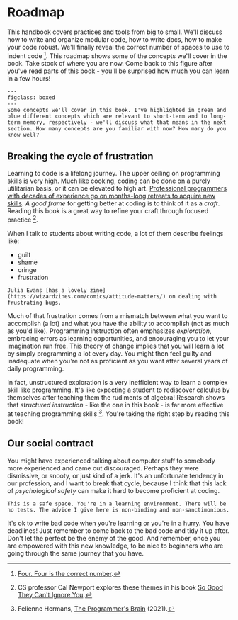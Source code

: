 # Roadmap

This handbook covers practices and tools from big to small. We'll discuss how to write and organize modular code, how to write docs, how to make your code robust. We'll finally reveal the correct number of spaces to use to indent code [^four]. This roadmap shows some of the concepts we'll cover in the book. Take stock of where you are now. Come back to this figure after you've read parts of this book - you'll be surprised how much you can learn in a few hours!

[^four]: [Four. Four is the correct number](https://www.python.org/dev/peps/pep-0008/).

```{figure} figures/concepts.svg
---
figclass: boxed
---
Some concepts we'll cover in this book. I've highlighted in green and blue different concepts which are relevant to short-term and to long-term memory, respectively - we'll discuss what that means in the next section. How many concepts are you familiar with now? How many do you know well?
```

## Breaking the cycle of frustration

Learning to code is a lifelong journey. The upper ceiling on programming skills is very high. Much like cooking, coding can be done on a purely utilitarian basis, or it can be elevated to high art. [Professional programmers with decades of experience go on months-long retreats to acquire new skills](https://www.recurse.com/not-a-bootcamp). *A good frame* for getting better at coding is to think of it as a *craft*. Reading this book is a great way to refine your craft through focused practice [^CalNewport].

[^CalNewport]: CS professor Cal Newport explores these themes in his book [So Good They Can't Ignore You](https://www.calnewport.com/books/so-good/).

When I talk to students about writing code, a lot of them describe feelings like:

* guilt
* shame
* cringe
* frustration

```{margin}
Julia Evans [has a lovely zine](https://wizardzines.com/comics/attitude-matters/) on dealing with frustrating bugs.
```

Much of that frustration comes from a mismatch between what you want to accomplish (a lot) and what you have the ability to accomplish (not as much as you'd like). Programming instruction often emphasizes *exploration*, embracing errors as learning opportunities, and encouraging you to let your imagination run free. This theory of change implies that you will learn a lot by simply programming a lot every day. You might then feel guilty and inadequate when you're not as proficient as you want after several years of daily programming.

In fact, unstructured exploration is a very inefficient way to learn a complex skill like programming. It's like expecting a student to rediscover calculus by themselves after teaching them the rudiments of algebra! Research shows that *structured instruction* - like the one in this book - is far more effective at teaching programming skills [^Felienne]. You're taking the right step by reading this book! 

[^Felienne]: Felienne Hermans, [The Programmer's Brain](https://www.manning.com/books/the-programmers-brain) (2021). 

## Our social contract

You might have experienced talking about computer stuff to somebody more experienced and came out discouraged. Perhaps they were dismissive, or snooty, or just kind of a jerk. It's an unfortunate tendency in our profession, and I want to break that cycle, because I think that this lack of *psychological safety* can make it hard to become proficient at coding.

```{important}
This is a safe space. You're in a learning environment. There will be no tests. The advice I give here is non-binding and non-sanctimonious. 
```

It's ok to write bad code when you're learning or you're in a hurry. You have deadlines! Just remember to come back to the bad code and tidy it up after. Don't let the perfect be the enemy of the good. And remember, once you are empowered with this new knowledge, to be nice to beginners who are going through the same journey that you have.
